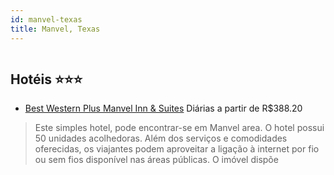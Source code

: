 ```yaml
---
id: manvel-texas
title: Manvel, Texas
---
```


<center><img src="http://photos.hotelbeds.com/giata/16/168825/168825a_hb_a_013.jpg" alt="" /></center>


## Hotéis ⭐️⭐️⭐️

-    [Best Western Plus Manvel Inn & Suites](https://www.hurb.com/aud/https://www.hurb.com/hoteis/manvel/best-western-plus-manvel-inn-suites-JNP-JP796171?cmp=18055) Diárias a partir de R$388.20
   > Este simples hotel, pode encontrar-se em Manvel area. O hotel possui 50 unidades acolhedoras. Além dos serviços e comodidades oferecidas, os viajantes podem aproveitar a ligação à internet por fio ou sem fios disponível nas áreas públicas. O imóvel dispõe
